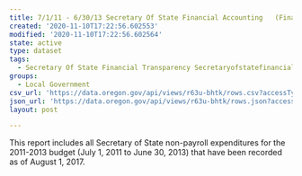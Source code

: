 ```yaml
---
title: 7/1/11 - 6/30/13 Secretary Of State Financial Accounting   (Final)
created: '2020-11-10T17:22:56.602553'
modified: '2020-11-10T17:22:56.602564'
state: active
type: dataset
tags:
  - Secretary Of State Financial Transparency Secretaryofstatefinancial
groups:
  - Local Government
csv_url: 'https://data.oregon.gov/api/views/r63u-bhtk/rows.csv?accessType=DOWNLOAD'
json_url: 'https://data.oregon.gov/api/views/r63u-bhtk/rows.json?accessType=DOWNLOAD'
layout: post

---
```

This report includes all Secretary of State non-payroll expenditures  for the 2011-2013 budget (July 1, 2011 to June 30, 2013) that have been recorded as of August 1, 2017.
